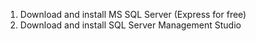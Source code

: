 1. Download and install MS SQL Server (Express for free)
2. Download and install SQL Server Management Studio